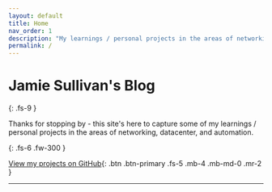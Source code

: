 ```yaml
---
layout: default
title: Home
nav_order: 1
description: "My learnings / personal projects in the areas of networking, datacenter, and automation."
permalink: /
---
```


# Jamie Sullivan's Blog
{: .fs-9 }

Thanks for stopping by - this site's here to capture some of my learnings / personal projects in the areas of networking, datacenter, and automation.  


{: .fs-6 .fw-300 }


[View my projects on GitHub](https://github.com/j-sulliman){: .btn .btn-primary .fs-5 .mb-4 .mb-md-0 .mr-2 }

---
